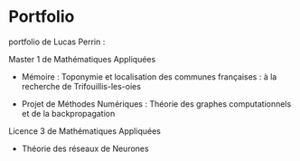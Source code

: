 # Portfolio

portfolio de Lucas Perrin :

Master 1 de Mathématiques Appliquées

- Mémoire : Toponymie et localisation des communes françaises : à la recherche de Trifouillis-les-oies

- Projet de Méthodes Numériques : Théorie des graphes computationnels et de la backpropagation

Licence 3 de Mathématiques Appliquées

- Théorie des réseaux de Neurones
